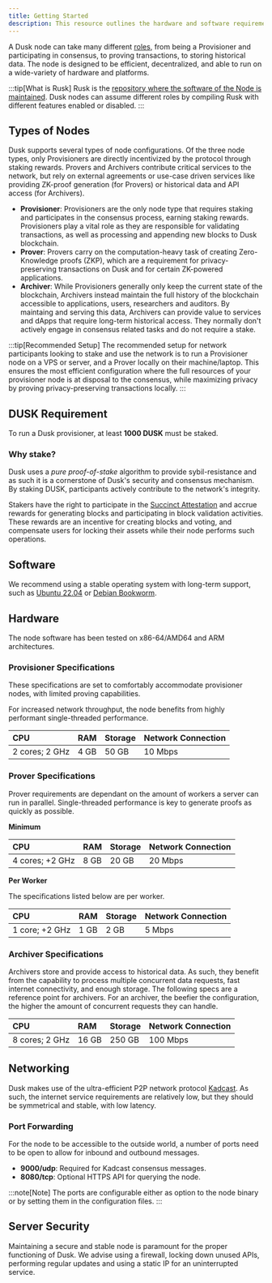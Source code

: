 ```yaml
---
title: Getting Started
description: This resource outlines the hardware and software requirements for the node. Explore the different node types and different ways to setup a node.
---
```


A Dusk node can take many different [roles](#types-of-nodes), from being a Provisioner and participating in consensus, to proving transactions, to storing historical data. The node is designed to be efficient, decentralized, and able to run on a wide-variety of hardware and platforms. 

:::tip[What is Rusk]
Rusk is the [repository where the software of the Node is maintained](https://github.com/dusk-network/rusk). Dusk nodes can assume different roles by compiling Rusk with different features enabled or disabled.
:::

## Types of Nodes

Dusk supports several types of node configurations. Of the three node types, only Provisioners are directly incentivized by the protocol through staking rewards. Provers and Archivers contribute critical services to the network, but rely on external agreements or use-case driven services like providing ZK-proof generation (for Provers) or historical data and API access (for Archivers).

- **Provisioner**: Provisioners are the only node type that requires staking and participates in the consensus process, earning staking rewards. Provisioners play a vital role as they are responsible for validating transactions, as well as processing and appending new blocks to Dusk blockchain.
- **Prover**: Provers carry on the computation-heavy task of creating Zero-Knowledge proofs (ZKP), which are a requirement for privacy-preserving transactions on Dusk and for certain ZK-powered applications.
- **Archiver**: While Provisioners generally only keep the current state of the blockchain, Archivers instead maintain the full history of the blockchain accessible to applications, users, researchers and auditors. By maintaing and serving this data, Archivers can provide value to services and dApps that require long-term historical access. They normally don't actively engage in consensus related tasks and do not require a stake.

:::tip[Recommended Setup]
The recommended setup for network participants looking to stake and use the network is to run a Provisioner node on a VPS or server, and a Prover locally on their machine/laptop. This ensures the most efficient configuration where the full resources of your provisioner node is at disposal to the consensus, while maximizing privacy by proving privacy-preserving transactions locally.
:::

## DUSK Requirement

To run a Dusk provisioner, at least **1000 DUSK** must be staked.

### Why stake?

Dusk uses a *pure proof-of-stake* algorithm to provide sybil-resistance and as such it is a cornerstone of Dusk's security and consensus mechanism. By staking DUSK, participants actively contribute to the network's integrity. 

Stakers have the right to participate in the [Succinct Attestation](/learn/deep-dive/succinct-attestation) and accrue rewards for generating blocks and participating in block validation activities. These rewards are an incentive for creating blocks and voting, and compensate users for locking their assets while their node performs such operations.

## Software 

We recommend using a stable operating system with long-term support, such as [Ubuntu 22.04](https://releases.ubuntu.com/jammy/) or [Debian Bookworm](https://www.debian.org/releases/bookworm/). 

## Hardware

The node software has been tested on x86-64/AMD64 and ARM architectures.

### Provisioner Specifications

These specifications are set to comfortably accommodate provisioner nodes, with limited proving capabilities.

For increased network throughput, the node benefits from highly performant single-threaded performance.

| CPU | RAM | Storage | Network Connection |
| :--- | :--- | :--- | :--- |
| 2 cores; 2 GHz | 4 GB | 50 GB | 10 Mbps |

### Prover Specifications

Prover requirements are dependant on the amount of workers a server can run in parallel. Single-threaded performance is key to generate proofs as quickly as possible. 

**Minimum**

| CPU | RAM | Storage | Network Connection |
| :--- | :--- | :--- | :--- |
| 4 cores; +2 GHz | 8 GB | 20 GB | 20 Mbps |

**Per Worker**

The specifications listed below are per worker.

| CPU | RAM | Storage | Network Connection |
| :--- | :--- | :--- | :--- |
| 1 core; +2 GHz | 1 GB | 2 GB | 5 Mbps |

### Archiver Specifications

Archivers store and provide access to historical data. As such, they benefit from the capability to process multiple concurrent data requests, fast internet connectivity, and enough storage. The following specs are a reference point for archivers. For an archiver, the beefier the configuration, the higher the amount of concurrent requests they can handle.

| CPU | RAM | Storage | Network Connection |
| :--- | :--- | :--- | :--- |
| 8 cores; 2 GHz | 16 GB | 250 GB | 100 Mbps |

## Networking

Dusk makes use of the ultra-efficient P2P network protocol [Kadcast](https://eprint.iacr.org/2019/876.pdf). As such, the internet service requirements are relatively low, but they should be symmetrical and stable, with low latency.

### Port Forwarding

For the node to be accessible to the outside world, a number of ports need to be open to allow for inbound and outbound messages.

- **9000/udp**: Required for Kadcast consensus messages.
- **8080/tcp**: Optional HTTPS API for querying the node.

:::note[Note]
The ports are configurable either as option to the node binary or by setting them in the configuration files.
:::

## Server Security

Maintaining a secure and stable node is paramount for the proper functioning of Dusk. We advise using a firewall, locking down unused APIs, performing regular updates and using a static IP for an uninterrupted service.
